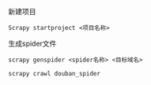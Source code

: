 新建项目

```shell
Scrapy startproject <项目名称>
```

生成spider文件

```shell
scrapy genspider <spider名称> <目标域名>
```



```
scrapy crawl douban_spider
```

